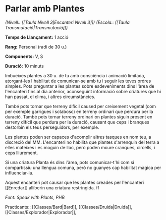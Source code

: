 # Parlar amb Plantes

*(Nivell:: [[Taula Nivell 3|Encanteri Nivell 3]]) (Escola:: [[Taula Transmutació|Transmutació]])*

**Temps de Llançament:** 1 acció

**Rang:** Personal (radi de 30 u.)

**Components:** V, S

**Duració:** 10 minuts

Imbueixes plantes a 30 u. de tu amb consciència i animació limitada, atorgant-les l'habilitat de comunicar-se amb tu i seguir les teves ordres simples. Pots preguntar a les plantes sobre esdeveniments dins l'àrea de l'encanteri fins al dia anterior, aconseguint informació sobre criatures que hi han passat, el clima, i altres circumstàncies.

També pots tornar que terreny difícil caused per creixement vegetal (com per exemple garrigues i sotabosc) en terreny ordinari que perdura per la duració. També pots tornar terreny ordinari on plantes siguin present en terreny difícil que perdura per la duració, causant que ceps i branques destorbin els teus perseguidors, per exemple.

Les plantes poden ser capaces d'acomplir altres tasques en nom teu, a discreció del MM. L'encanteri no habilita que plantes s'arrenquin del terra a elles mateixes i es moguin de lloc, però poden moure cranques, circells, i ceps lliurement.

Si una criatura Planta és dins l'àrea, pots comunicar-t'hi com si compartíssiu una llengua comuna, però no guanyes cap habilitat màgica per influenciar-la.

Aquest encanteri pot causar que les plantes creades per l'encanteri [[Enredar]] alliberin una criatura restringida. ff


*Font: Speak with Plants, PHB*



Practicants:: [[Classes/Bard|Bard]], [[Classes/Druida|Druida]], [[Classes/Explorador|Explorador]],